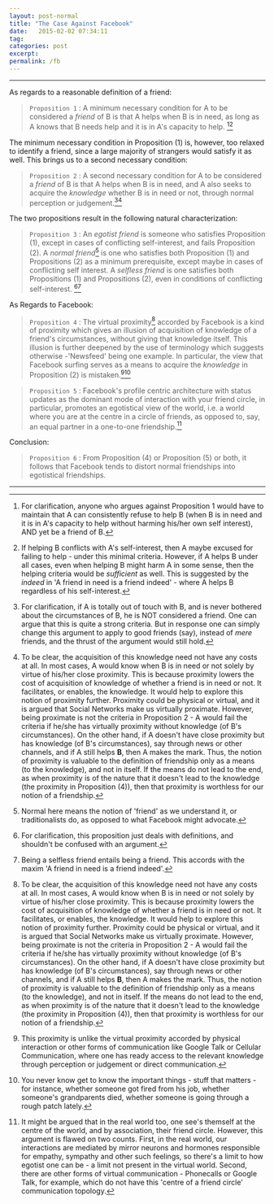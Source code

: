 ```yaml
---
layout: post-normal
title: "The Case Against Facebook"
date:   2015-02-02 07:34:11
tag: 
categories: post
excerpt: 
permalink: /fb
---
```


---
As regards to a reasonable definition of a friend:

> `Proposition 1` : A minimum necessary condition for A to be considered a *friend* of B is that A helps when B is in need, as long as A knows that B needs help and it is in A's capacity to help. [^clarification1][^indeed]

[^clarification1]: For clarification, anyone who argues against Proposition 1 would have to maintain that A can consistently refuse to help B (when B is in need and it is in A's capacity to help without harming his/her own self interest), AND yet be a friend of B.

The minimum necessary condition in Proposition (1) is, however,  too relaxed to identify a friend, since a large majority of strangers would satisfy it as well. This brings us to a second necessary condition: 

> `Proposition 2` : A second necessary condition for A to be considered a *friend* of B is that A helps when B is in need, and A also seeks to acquire the *knowledge* whether B is in need or not, through normal perception or judgement.[^clarification2][^proximity]

[^clarification2]: For clarification, if A is totally out of touch with B, and is never bothered about the circumstances of B, he is NOT considered a friend. One can argue that this is quite a strong criteria. But in response one can simply change this argument to apply to good friends (say), instead of *mere* friends, and the thrust of the argument would still hold.

[^proximity]: To be clear, the acquisition of this knowledge need not have any costs at all. In most cases, A would know when B is in need or not solely by virtue of his/her close proximity. This is because proximity lowers the cost of acquisition of knowledge of whether a friend is in need or not. It facilitates, or enables, the knowledge.  It would help to explore this notion of proximity further. Proximity could be physical or virtual, and it is argued that Social Networks make us virtually proximate.  However, being proximate is not the criteria in Proposition 2 - A would fail the criteria if he/she has virtually proximity without knowledge (of B's circumstances). On the other hand, if A doesn't have close proximity but has knowledge (of B's circumstances), say through news or other channels, and if A still helps **B**, then A makes the mark. Thus, the notion of proximity is valuable to the definition of friendship only as a means (to the knowledge), and not in itself. If the means do not lead to the end, as when proximity is of the nature that it doesn't lead to the knowledge (the proximity in Proposition (4)), then that proximity is worthless for our notion of a friendship.

The two propositions result in the following natural characterization:

> `Proposition 3` : An *egotist friend* is someone who satisfies Proposition (1), except in cases of conflicting self-interest, and fails Proposition (2). A *normal friend*[^normal] is one who satisfies both Proposition (1) and Propositions (2) as a minimum prerequisite, except maybe in cases of conflicting self interest. A *selfless friend* is one satisfies both Propositions (1) and Propositions (2), even in conditions of conflicting self-interest. [^clarification3][^selfless2]

[^clarification3]: For clarification, this proposition just deals with definitions, and shouldn't be confused with an argument.

As Regards to Facebook:

> `Proposition 4` : The virtual proximity[^proximity] accorded by Facebook is a kind of proximity which gives an illusion of acquisition of knowledge of a friend's circumstances, without giving that knowledge itself. This illusion is further deepened by the use of terminology which suggests otherwise -'Newsfeed' being one example. In particular, the view that Facebook surfing serves as a means to acquire the *knowledge* in Proposition (2) is mistaken.[^specialproximity][^knowledge]

[^specialproximity]: This proximity is unlike the virtual proximity accorded by physical interaction or other forms of communication like Google Talk or Cellular Communication, where one has ready access to the relevant knowledge through perception or judgement or direct communication.

[^knowledge]: You never know get to know the important things - stuff that matters - for instance, whether someone got fired from his job, whether someone's grandparents died, whether someone is going through a rough patch lately.

> `Proposition 5` : Facebook's profile centric architecture with status updates as the dominant mode of interaction with your friend circle, in particular, promotes an egotistical view of the world, i.e. a world where you are at the centre in a circle of friends, as opposed to, say, an equal partner in a one-to-one friendship.[^real]

Conclusion:

> `Proposition 6` : From Proposition (4) or Proposition (5) or both, it follows that Facebook tends to distort normal friendships into egotistical friendships.
---

[^chat]: The messenger feature is peripheral, so this criticism isn't directed at that. 

[^indeed]: If helping B conflicts with A's self-interest, then A maybe excused for failing to help -  under this minimal criteria. However, if A helps B under all cases, even when helping B might harm A in some sense, then the helping criteria would be *sufficient* as well. This is suggested by the *indeed* in 'A friend in need is a friend indeed' - where A helps B regardless of his self-interest.


[^real]: It might be argued that in the real world too, one see's themself at the centre of the world, and by association, their friend circle. However, this argument is flawed on two counts. First, in the real world, our interactions are mediated by mirror neurons and hormones responsible for empathy, sympathy and other such feelings, so there's a limit to how egotist one can be - a limit not present in the virtual world. Second, there are other forms of virtual communication - Phonecalls or Google Talk, for example, which do not have this 'centre of a friend circle' communication topology.

[^normal]: Normal here means the notion of 'friend' as we understand it, or traditionalists do, as opposed to what Facebook might advocate.

[^selfless2]: Being a selfless friend entails being a friend. This accords with the maxim 'A friend in need is a friend indeed'.


